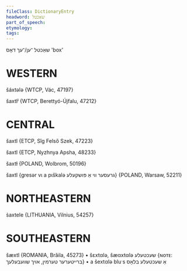 ```yaml
---
fileClass: DictionaryEntry
headword: שאַכטל
part_of_speech: 
etymology: 
tags: 
---
```

שאַכטל
־ען/־עך
דאָס
'box'

WESTERN
========

šáxtələ {WTCP, Vác, 47197}

šaxtlʲ {WTCP, Berettyó-Újfalu, 47212}

CENTRAL
========

šaxtl {ETCP, Sîg Felső Szek, 47223}

šaxtl {ETCP, Nyzhnya Apsha, 48233}

šaxtɫ {POLAND, Wolbrom, 50196}

šaxtl {gresər vɩ a pɩškalə גרעסער ווי אַ פּושקעלע} {POLAND, Warsaw, 52211}

NORTHEASTERN
==============

s̀axtele {LITHUANIA, Vilnius, 54257}

SOUTHEASTERN
==============

šæxtl {ROMANIA, Brăila, 45273}
	•	šɛxtαlə, šæαxtαlə שעכטעלע {ɴᴏᴛᴇ: ברייטערער טערמין, אויך שוועבעלעך}
	•	a šextαlə bluˑs אַ שעכטעלע בלאָס
